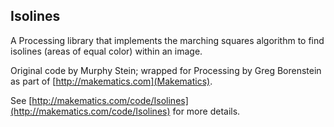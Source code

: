 ## Isolines

A Processing library that implements the marching squares algorithm to find isolines (areas of equal color) within an image.

Original code by Murphy Stein; wrapped for Processing by Greg Borenstein as part of [http://makematics.com](Makematics).

See [http://makematics.com/code/Isolines](http://makematics.com/code/Isolines) for more details.